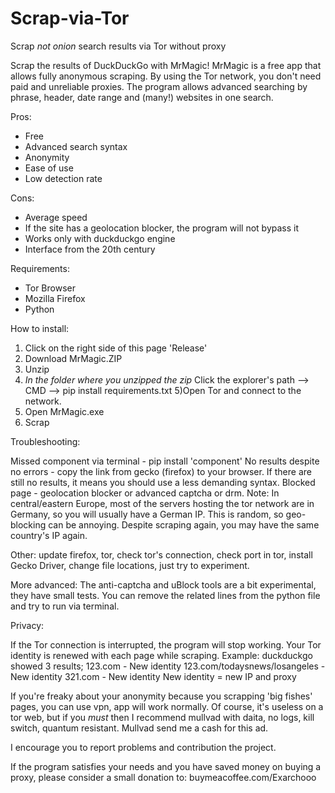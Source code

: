 # Scrap-via-Tor
Scrap *not onion* search results via Tor without proxy

Scrap the results of DuckDuckGo with MrMagic!
MrMagic is a free app that allows fully anonymous scraping.
By using the Tor network, you don't need paid and unreliable proxies.
The program allows advanced searching by phrase, header, date range and (many!) websites in one search. 

Pros:
- Free
- Advanced search syntax
- Anonymity
- Ease of use
- Low detection rate

Cons:
- Average speed
- If the site has a geolocation blocker, the program will not bypass it
- Works only with duckduckgo engine
- Interface from the 20th century


Requirements:

- Tor Browser
- Mozilla Firefox
- Python


How to install:

1) Click on the right side of this page 'Release'
2) Download MrMagic.ZIP
3) Unzip
4) *In the folder where you unzipped the zip*  Click the explorer's path --> CMD --> pip install requirements.txt
5)Open Tor and connect to the network.
6) Open MrMagic.exe
7) Scrap


Troubleshooting:

Missed component via terminal - pip install 'component'
No results despite no errors - copy the link from gecko (firefox) to your browser. If there are still no results, it means you should use a less demanding syntax.
Blocked page - geolocation blocker or advanced captcha or drm. Note: In central/eastern Europe, most of the servers hosting the tor network are in Germany, so you will usually have a German IP. This is random, so geo-blocking can be annoying. Despite scraping again, you may have the same country's IP again. 

Other: update firefox, tor, check tor's connection, check port in tor, install Gecko Driver, change file locations, just try to experiment.

More advanced:
The anti-captcha and uBlock tools are a bit experimental, they have small tests. You can remove the related lines from the python file and try to run via terminal.

Privacy:

If the Tor connection is interrupted, the program will stop working.
Your Tor identity is renewed with each page while scraping. 
Example: duckduckgo showed 3 results;
123.com - New identity
123.com/todaysnews/losangeles - New identity
321.com - New identity
New identity = new IP and proxy

If you're freaky about your anonymity because you scrapping 'big fishes' pages, you can use vpn, app will work normally.
Of course, it's useless on a tor web, but if you *must*  then I recommend mullvad with daita, no logs, kill switch, quantum resistant.
Mullvad send me a cash for this ad.


I encourage you to report problems and contribution the project.

If the program satisfies your needs and you have saved money on buying a proxy, please consider a small donation to: buymeacoffee.com/Exarchooo
